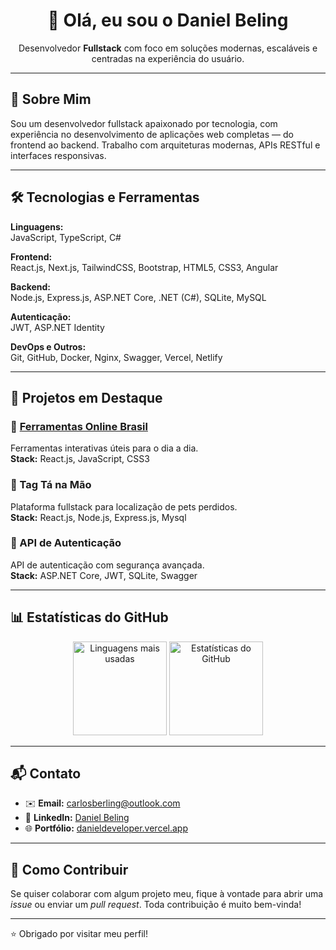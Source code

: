 <h1 align="center">👋 Olá, eu sou o Daniel Beling</h1>

<p align="center">
Desenvolvedor <strong>Fullstack</strong> com foco em soluções modernas, escaláveis e centradas na experiência do usuário.
</p>

---

## 🚀 Sobre Mim

Sou um desenvolvedor fullstack apaixonado por tecnologia, com experiência no desenvolvimento de aplicações web completas — do frontend ao backend. Trabalho com arquiteturas modernas, APIs RESTful e interfaces responsivas.

---

## 🛠️ Tecnologias e Ferramentas

**Linguagens:**  
JavaScript, TypeScript, C#

**Frontend:**  
React.js, Next.js, TailwindCSS, Bootstrap, HTML5, CSS3, Angular

**Backend:**  
Node.js, Express.js, ASP.NET Core, .NET (C#), SQLite, MySQL

**Autenticação:**  
JWT, ASP.NET Identity

**DevOps e Outros:**  
Git, GitHub, Docker, Nginx, Swagger, Vercel, Netlify

---

## 🌟 Projetos em Destaque

### 🔧 [Ferramentas Online Brasil](ferramentasonlinebrasil.tech)
Ferramentas interativas úteis para o dia a dia.  
**Stack:** React.js, JavaScript, CSS3

### 🐾 Tag Tá na Mão
Plataforma fullstack para localização de pets perdidos.  
**Stack:** React.js, Node.js, Express.js, Mysql

### 🔐 API de Autenticação
API de autenticação com segurança avançada.  
**Stack:** ASP.NET Core, JWT, SQLite, Swagger

---

## 📊 Estatísticas do GitHub

<div align="center">
  <img height="150em" src="https://github-readme-stats.vercel.app/api/top-langs/?username=danielbeling&layout=compact&theme=tokyonight&locale=pt-br" alt="Linguagens mais usadas"/>
  <img height="150em" src="https://github-readme-stats.vercel.app/api?username=danielbeling&show_icons=true&theme=tokyonight&locale=pt-br" alt="Estatísticas do GitHub"/>
</div>

---

## 📬 Contato

- ✉️ **Email:** carlosberling@outlook.com  
- 💼 **LinkedIn:** [Daniel Beling](https://www.linkedin.com/in/daniel-beling-293146236/)  
- 🌐 **Portfólio:** [danieldeveloper.vercel.app](https://danieldeveloper.vercel.app/)

---

## 🤝 Como Contribuir

Se quiser colaborar com algum projeto meu, fique à vontade para abrir uma *issue* ou enviar um *pull request*. Toda contribuição é muito bem-vinda!

---

⭐ Obrigado por visitar meu perfil!
